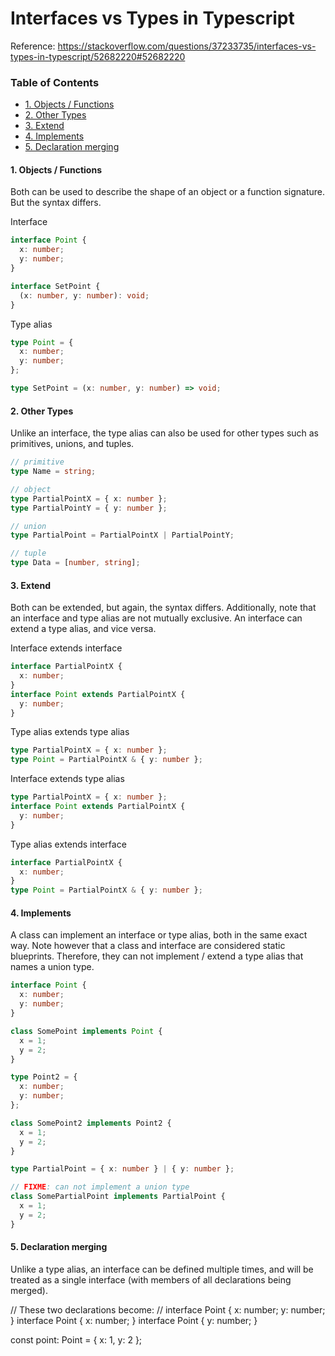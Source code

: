 # Interfaces vs Types in Typescript

Reference: https://stackoverflow.com/questions/37233735/interfaces-vs-types-in-typescript/52682220#52682220

### Table of Contents

- [1. Objects / Functions](#1-objects--functions)
- [2. Other Types](#2-other-types)
- [3. Extend](#3-extend)
- [4. Implements](#4-implements)
- [5. Declaration merging](#5-declaration-merging)

#### 1. Objects / Functions

Both can be used to describe the shape of an object or a function signature. But the syntax differs.

Interface

```ts
interface Point {
  x: number;
  y: number;
}

interface SetPoint {
  (x: number, y: number): void;
}
```

Type alias

```ts
type Point = {
  x: number;
  y: number;
};

type SetPoint = (x: number, y: number) => void;
```

<a name="other-types"></a>

#### 2. Other Types

Unlike an interface, the type alias can also be used for other types such as primitives, unions, and tuples.

```ts
// primitive
type Name = string;

// object
type PartialPointX = { x: number };
type PartialPointY = { y: number };

// union
type PartialPoint = PartialPointX | PartialPointY;

// tuple
type Data = [number, string];
```

#### 3. Extend

Both can be extended, but again, the syntax differs. Additionally, note that an interface and type alias are not mutually exclusive. An interface can extend a type alias, and vice versa.

Interface extends interface

```ts
interface PartialPointX {
  x: number;
}
interface Point extends PartialPointX {
  y: number;
}
```

Type alias extends type alias

```ts
type PartialPointX = { x: number };
type Point = PartialPointX & { y: number };
```

Interface extends type alias

```ts
type PartialPointX = { x: number };
interface Point extends PartialPointX {
  y: number;
}
```

Type alias extends interface

```ts
interface PartialPointX {
  x: number;
}
type Point = PartialPointX & { y: number };
```

#### 4. Implements

A class can implement an interface or type alias, both in the same exact way. Note however that a class and interface are considered static blueprints. Therefore, they can not implement / extend a type alias that names a union type.

```ts
interface Point {
  x: number;
  y: number;
}

class SomePoint implements Point {
  x = 1;
  y = 2;
}

type Point2 = {
  x: number;
  y: number;
};

class SomePoint2 implements Point2 {
  x = 1;
  y = 2;
}

type PartialPoint = { x: number } | { y: number };

// FIXME: can not implement a union type
class SomePartialPoint implements PartialPoint {
  x = 1;
  y = 2;
}
```

#### 5. Declaration merging

Unlike a type alias, an interface can be defined multiple times, and will be treated as a single interface (with members of all declarations being merged).

// These two declarations become:
// interface Point { x: number; y: number; }
interface Point { x: number; }
interface Point { y: number; }

const point: Point = { x: 1, y: 2 };
